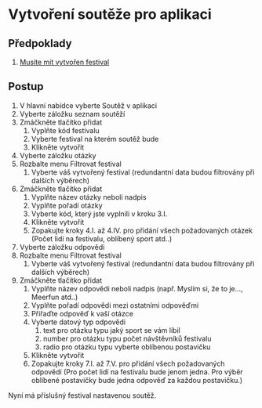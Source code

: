 # Vytvoření soutěže pro aplikaci

## Předpoklady

1. [Musíte mít vytvořen festival](/vytvoreni-festivalu.md "Přejít na vytvoření festivalu")

## Postup

1. V hlavní nabídce vyberte Soutěž v aplikaci
2. Vyberte záložku seznam soutěží
3. Zmáčkněte tlačítko přidat
   1. Vyplňte kód festivalu
   2. Vyberte festival na kterém soutěž bude
   3. Klikněte vytvořit
4. Vyberte záložku otázky
5. Rozbalte menu Filtrovat festival
   1. Vyberte váš vytvořený festival \(redundantní data budou filtrovány při dalších výběrech\)
6. Zmáčkněte tlačítko přidat
   1. Vyplňte název otázky neboli nadpis
   2. Vyplňte pořadí otázky
   3. Vyberte kód, který jste vyplnili v kroku 3.I.
   4. Klikněte vytvořit
   5. Zopakujte kroky 4.I. až 4.IV. pro přidání všech požadovaných otázek \(Počet lidí na festivalu, oblíbený sport atd..\)
7. Vyberte záložku odpovědi
8. Rozbalte menu Filtrovat festival
   1. Vyberte váš vytvořený festival \(redundantní data budou filtrovány při dalších výběrech\)
9. Zmáčkněte tlačítko přidat
   1. Vyplňte název odpovědi neboli nadpis \(např. Myslím si, že to je..., Meerfun atd..\)
   2. Vyplňte pořadí odpovědi mezi ostatními odpověďmi
   3. Přiřaďte odpověď k vaší otázce
   4. Vyberte datový typ odpovědi 
      1. text pro otázku typu jaký sport se vám líbil
      2. number pro otázku typu počet návštěvníků festivalu
      3. radio pro otázku typu vyberte oblíbenou postavičku
   5. Klikněte vytvořit
   6. Zopakujte kroky 7.I. až 7.V. pro přidání všech požadovaných odpovědí \(Pro počet lidí na festivalu bude jenom jedna. Pro výběr oblíbené postavičky bude jedna odpověď za každou postavičku.\)

Nyní má příslušný festival nastavenou soutěž.

